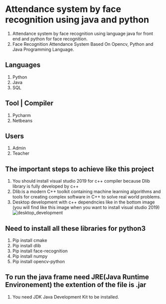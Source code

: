 # Attendance system by face recognition using java and python
1. Attendance system by face recognition using language java  for front end and python for face recognition.
2. Face Recognition Attendance System Based On Opencv, Python and Java Programming Language.
## Languages 
1. Python
2. Java
3. SQL
## Tool | Compiler
1. Pycharm
2. Netbeans
## Users
1. Admin
2. Teacher
## The important steps to achieve like this project 
1. You should  install visual studio 2019 for c++ compiler because Dlib library is fully developed by c++
2. Dlib:is a modern C++ toolkit containing machine learning algorithms and tools for creating complex software in C++ to solve real world problems.
3. Desktop development with c++ dependncies like in the bottom image (you will find like this image when you want to install visual studio 2019)
![desktop_development](https://user-images.githubusercontent.com/77319741/186828860-8fa6b976-7f70-449e-912b-b7a7a488b5ca.png)

## Need to install all these libraries for python3
1. Pip install cmake
2. Pip install dlib
3. Pip install face-recognition
4. Pip install numpy
5. Pip install opencv-python 

## To run the java frame need JRE(Java Runtime Environement) the extention of the file is .jar
1. You need JDK Java Development Kit to be installed.
